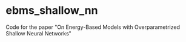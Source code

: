 # ebms_shallow_nn
Code for the paper "On Energy-Based Models with Overparametrized Shallow Neural Networks"
